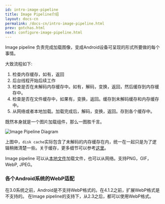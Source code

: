 ```yaml
---
id: intro-image-pipeline
title: Image Pipeline介绍
layout: docs-cn
permalink: /docs-cn/intro-image-pipeline.html
prev: gotchas.html
next: configure-image-pipeline.html
---
```


Image pipeline 负责完成加载图像，变成Android设备可呈现的形式所要做的每个事情。

大致流程如下:

1. 检查内存缓存，如有，返回
2. 后台线程开始后续工作
3. 检查是否在未解码内存缓存中。如有，解码，变换，返回，然后缓存到内存缓存中。
4. 检查是否在文件缓存中，如果有，变换，返回。缓存到未解码缓存和内存缓存中。
5. 从网络或者本地加载。加载完成后，解码，变换，返回。存到各个缓存中。

既然本身就是一个图片加载组件，那么一图胜千言。

![Image Pipeline Diagram](../static/imagepipeline.png "Image Pipeline")

上图中，`disk cache`实际包含了未解码的内存缓存在内，统一在一起只是为了逻辑稍微清楚一些。关于缓存，更多细节可以参考[这里](caching.html)。

Image pipeline
可以从[本地文件](supported-uris.html)加载文件，也可以从网络。支持PNG，GIF，WebP, JPEG。

### 各个Android系统的WebP适配

在3.0系统之前，Android是不支持WebP格式的。在4.1.2之前，扩展WebP格式是不支持的。
在Image pipeline的支持下，从2.3之后，都可以使用WebP格式。
